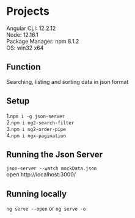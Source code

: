 
# Projects


Angular CLI: 12.2.12 <br>
Node: 12.16.1 <br>
Package Manager: npm 8.1.2 <br>
OS: win32 x64

## Function
Searching, listing and sorting data in json format

## Setup
1.`npm i -g json-server` <br>
2.`npm i ng2-search-filter` <br>
3.`npm i ng2-order-pipe` <br>
4.`npm i ngx-pagination`

## Running the Json Server

`json-server --watch mockData.json`<br>
open http://localhost:3000/

## Running locally

`ng serve --open` or `ng serve -o`
